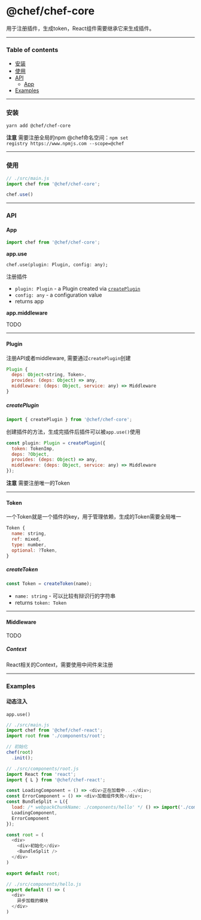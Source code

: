 # @chef/chef-core

用于注册插件，生成token，React组件需要继承它来生成插件。

---

### Table of contents

* [安装](#安装)
* [使用](#使用)
* [API](#api)
  * [App](#app)
* [Examples](#examples)

---

### 安装

```sh
yarn add @chef/chef-core
```
**注意** 需要注册全局的npm @chef命名空间：`npm set registry https://www.npmjs.com --scope=@chef`

---

### 使用

```js
// ./src/main.js
import chef from '@chef/chef-core';

chef.use()
```

---

### API

#### App

```js
import chef from '@chef/chef-core';

```

**app.use**

```
chef.use(plugin: Plugin, config: any);
```

注册插件

* `plugin: Plugin` - a Plugin created via [`createPlugin`](#createplugin)
* `config: any` - a configuration value
* returns app

**app.middleware**

TODO

---


#### Plugin

注册API或者middleware, 需要通过`createPlugin`创建

```js
Plugin {
  deps: Object<string, Token>,
  provides: (deps: Object) => any,
  middleware: (deps: Object, service: any) => Middleware
}
```

##### createPlugin

```js
import { createPlugin } from '@chef/chef-core';
```

创建插件的方法，生成完插件后插件可以被`app.use()`使用

```js
const plugin: Plugin = createPlugin({
  token: TokenImp,
  deps: ?Object,
  provides: (deps: Object) => any,
  middleware: (deps: Object, service: any) => Middleware
});
```
**注意** 需要注册唯一的Token

---

#### Token

一个Token就是一个插件的key，用于管理依赖，生成的Token需要全局唯一

```js
Token {
  name: string,
  ref: mixed,
  type: number,
  optional: ?Token,
}
```

##### createToken

```js
const Token = createToken(name);
```

* `name: string` - 可以比较有辩识行的字符串
* returns `token: Token`

---

#### Middleware

TODO

##### Context

React相关的Context，需要使用中间件来注册


---

### Examples

#### 动态注入

`app.use()`

```js
// ./src/main.js
import chef from '@chef/chef-react';
import root from './components/root';

// 初始化
chef(root)
  .init();

// ./src/components/root.js
import React from 'react';
import { L } from '@chef/chef-react';

const LoadingComponent = () => <div>正在加载中...</div>;
const ErrorComponent = () => <div>加载组件失败</div>;
const BundleSplit = L({
  load: /* webpackChunkName: ./components/hello' */ () => import('./components/hello');
  LoadingComponent,
  ErrorComponent
});

const root = (
  <div>
    <div>初始化</div>
    <BundleSplit />
  </div>
)

export default root;

// ./src/components/hello.js
export default () => (
  <div>
    异步加载的模块
  </div>
)
```